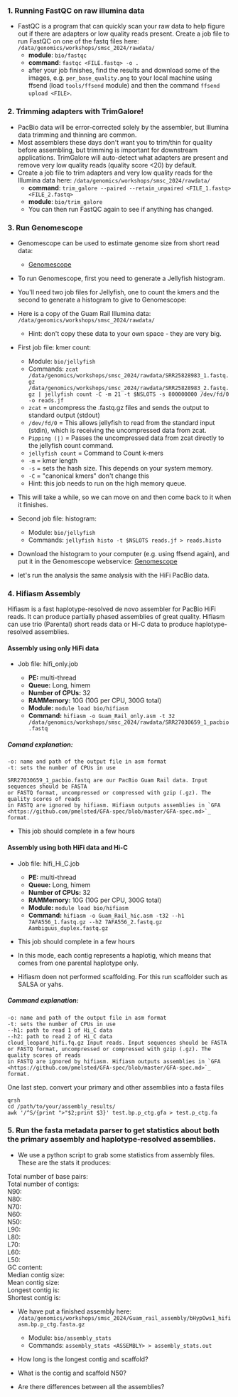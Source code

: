 ### 1. Running FastQC on raw illumina data
* FastQC is a program that can quickly scan your raw data to help figure out if there are adapters or low quality reads present. Create a job file to run FastQC on one of the fastq files here: ```/data/genomics/workshops/smsc_2024/rawdata/```
	+ **module**: ```bio/fastqc```
	+ **command**: ```fastqc <FILE.fastq> -o .```
	+ after your job finishes, find the results and download some of the images, e.g. ```per_base_quality.png``` to your local machine using ffsend (load ```tools/ffsend``` module) and then the command ```ffsend upload <FILE>```.


### 2. Trimming adapters with TrimGalore! 
* PacBio data will be error-corrected solely by the assembler, but Illumina data trimming and thinning are common.
* Most assemblers these days don't want you to trim/thin for quality before assembling, but trimming is important for downstream applications. TrimGalore will auto-detect what adapters are present and remove very low quality reads (quality score <20) by default.  
* Create a job file to trim adapters and very low quality reads for the Illumina data here: ```/data/genomics/workshops/smsc_2024/rawdata/```
	+ **command**: ```trim_galore --paired --retain_unpaired <FILE_1.fastq> <FILE_2.fastq>```  
	+ **module**: ```bio/trim_galore```
	+ You can then run FastQC again to see if anything has changed.

### 3. Run Genomescope

* Genomescope can be used to estimate genome size from short read data: 
	+ [Genomescope](http://genomescope.org/genomescope2.0/) 

* To run Genomescope, first you need to generate a Jellyfish histogram.

* You'll need two job files for Jellyfish, one to count the kmers and the second to generate a histogram to give to Genomescope: 
* Here is a copy of the Guam Rail Illumina data: ```/data/genomics/workshops/smsc_2024/rawdata/```
	+ Hint: don't copy these data to your own space - they are very big.

* First job file: kmer count:
	+ Module: ```bio/jellyfish```
	+ Commands: ```zcat /data/genomics/workshops/smsc_2024/rawdata/SRR25828983_1.fastq.gz /data/genomics/workshops/smsc_2024/rawdata/SRR25828983_2.fastq.gz | jellyfish count -C -m 21 -t $NSLOTS -s 800000000 /dev/fd/0 -o reads.jf```
	+ ```zcat``` = uncompress the .fastq.gz files and sends the output to standard output (stdout)
 	+  ```/dev/fd/0``` = This allows jellyfish to read from the standard input (stdin), which is receiving the uncompressed data from zcat.
  	+ ```Pipping (|)``` = Passes the uncompressed data from zcat directly to the jellyfish count command.
  	+ ```jellyfish count``` = Command to Count k-mers
  	+ ```-m``` = kmer length  
	+ ```-s``` = sets the hash size. This depends on your system memory.
	+ ```-C``` = "canonical kmers" don't change this 
	+ Hint: this job needs to run on the high memory queue. 

* This will take a while, so we can move on and then come back to it when it finishes.

* Second job file: histogram:
	+ Module: ```bio/jellyfish```
	+ Commands: ```jellyfish histo -t $NSLOTS reads.jf > reads.histo```

* Download the histogram to your computer (e.g. using ffsend again), and put it in the Genomescope webservice: [Genomescope](http://genomescope.org/genomescope2.0/)

* let's run the analysis the same analysis with the HiFi PacBio data.

### 4. Hifiasm Assembly

Hifiasm is a fast haplotype-resolved de novo assembler for PacBio HiFi reads. It can produce partially phased assemblies of great quality. Hifiasm can use trio (Parental) short reads data or Hi-C data to produce haplotype-resolved assemblies.

#### Assembly using only HiFi data

* Job file: hifi_only.job

  + **PE:** multi-thread
  + **Queue:** Long, himem 
  + **Number of CPUs:** 32
  + **RAMMemory:** 10G (10G per CPU, 300G total)
  + **Module:** `module load bio/hifiasm`
  + **Command:**
```hifiasm -o Guam_Rail_only.asm -t 32 /data/genomics/workshops/smsc_2024/rawdata/SRR27030659_1_pacbio.fastq```

##### Comand explanation:
```
-o: name and path of the output file in asm format
-t: sets the number of CPUs in use

SRR27030659_1_pacbio.fastq are our PacBio Guam Rail data. Input sequences should be FASTA 
or FASTQ format, uncompressed or compressed with gzip (.gz). The quality scores of reads 
in FASTQ are ignored by hifiasm. Hifiasm outputs assemblies in `GFA <https://github.com/pmelsted/GFA-spec/blob/master/GFA-spec.md>`_ format.
```
 
* This job should complete in a few hours

#### Assembly using both HiFi data and Hi-C

* Job file: hifi_Hi_C.job

  + **PE:** multi-thread
  + **Queue:** Long, himem 
  + **Number of CPUs:** 32
  + **RAMMemory:** 10G (10G per CPU, 300G total)
  + **Module:** `module load bio/hifiasm`
  + **Command:**
  ```hifiasm -o Guam_Rail_hic.asm -t32 --h1 7AFA556_1.fastq.gz --h2 7AFA556_2.fastq.gz Aambiguus_duplex.fastq.gz```

* This job should complete in a few hours
* In this mode, each contig represents a haplotig, which means that comes from one parental haplotype only.
* Hifiasm doen not performed scaffolding. For this run scaffolder such as SALSA or yahs.

##### Command explanation:
```
-o: name and path of the output file in asm format
-t: sets the number of CPUs in use
--h1: path to read 1 of Hi_C data
--h2: path to read 2 of Hi_C data
cloud_leopard_hifi.fq.gz Input reads. Input sequences should be FASTA 
or FASTQ format, uncompressed or compressed with gzip (.gz). The quality scores of reads 
in FASTQ are ignored by hifiasm. Hifiasm outputs assemblies in `GFA <https://github.com/pmelsted/GFA-spec/blob/master/GFA-spec.md>`_ format.
```

One last step. convert your primary and other assemblies into a fasta files

```
qrsh
cd /path/to/your/assembly_results/
awk '/^S/{print ">"$2;print $3}' test.bp.p_ctg.gfa > test.p_ctg.fa
```

### 5. Run the fasta metadata parser to get statistics about both the primary assembly and haplotype-resolved assemblies.
* We use a python script to grab some statistics from assembly files. These are the stats it produces:  

Total number of base pairs:    
Total number of contigs:   
N90:  
N80:  
N70:  
N60:  
N50:  
L90:  
L80:  
L70:  
L60:  
L50:  
GC content:  
Median contig size:  
Mean contig size:  
Longest contig is:  
Shortest contig is: 

* We have put a finished assembly here: ```/data/genomics/workshops/smsc_2024/Guam_rail_assembly/bHypOws1_hifiasm.bp.p_ctg.fasta.gz```
	+ Module: ```bio/assembly_stats```
	+ Commands: ```assembly_stats <ASSEMBLY> > assembly_stats.out```

* How long is the longest contig and scaffold?
* What is the contig and scaffold N50?
* Are there differences between all the assemblies?
